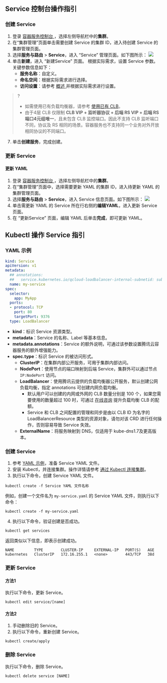 
## Service 控制台操作指引

### 创建 Service

1. 登录 [容器服务控制台 ](https://console.cloud.tencent.com/tke2)，选择左侧导航栏中的**集群**。
2. 在“集群管理”页面单击需要创建 Service 的集群 ID，进入待创建 Service 的集群管理页面。
4. 选择**服务与路由** > **Service**，进入 “Service” 管理页面。如下图所示：
![](https://main.qcloudimg.com/raw/c7ac45e1efc03a0cdbd937a35ade9037.png)
5. 单击**新建**，进入 “新建Service” 页面。
根据实际需求，设置 Service 参数。关键参数信息如下：
   - **服务名称**：自定义。
   - **命名空间**：根据实际需求进行选择。
   - **访问设置**：请参考 [概述 ](https://cloud.tencent.com/document/product/457/45487) 并根据实际需求进行设置。
>?
>- 如需使用已有负载均衡器，请参考 [使用已有 CLB](https://cloud.tencent.com/document/product/457/45491)。
>- 由于4层 CLB 仅限制 **CLB VIP + 监听器协议 + 后端 RS VIP + 后端 RS 端口4元组唯一**，且未包含 CLB 监控端口。因此不支持 CLB 监听端口不同，协议及 RS 相同的场景。容器服务也不支持同一个业务对外开放相同协议的不同端口。
>
7. 单击**创建服务**，完成创建。



### 更新 Service
#### 更新 YAML


1. 登录 [容器服务控制台 ](https://console.cloud.tencent.com/tke2)，选择左侧导航栏中的**集群**。
2. 在“集群管理”页面中，选择需要更新 YAML 的集群 ID，进入待更新 YAML 的集群管理页面。
3. 选择**服务与路由** > **Service**，进入 Service 信息页面。如下图所示：
![](https://main.qcloudimg.com/raw/c7ac45e1efc03a0cdbd937a35ade9037.png)
5. 单击需更新 YAML 的 Service 所在行右侧的**编辑YAML**，进入更新 Service 页面。
6. 在 “更新Service” 页面，编辑 YAML 后单击**完成**，即可更新 YAML。

## Kubectl 操作 Service 指引

[](id:YAMLSample)
### YAML 示例
```Yaml
kind: Service
apiVersion: v1
metadata:
  ## annotations:
  ##   service.kubernetes.io/qcloud-loadbalancer-internal-subnetid: subnet-xxxxxxxx ##若是创建内网访问的 Service 需指定该条 annotation
  name: my-service
spec:
  selector:
    app: MyApp
  ports:
  - protocol: TCP
    port: 80
    targetPort: 9376
  type: LoadBalancer
```

- **kind**：标识 Service 资源类型。
- **metadata**：Service 的名称、Label 等基本信息。
- **metadata.annotations**：Service 的额外说明，可通过该参数设置腾讯云容器服务的额外增强能力。
- **spec.type**：标识 Service 的被访问形式。
  - **ClusterIP**：在集群内部公开服务，可用于集群内部访问。
  - **NodePort**：使用节点的端口映射到后端 Service，集群外可以通过节点 `IP:NodePort` 访问。
  - **LoadBalancer**：使用腾讯云提供的负载均衡器公开服务，默认创建公网负载均衡，指定 annotations 可创建内网负载均衡。
	- 默认用户可以创建的内网或外网的 CLB 数量分别是 100 个，如果您需要使用的数量超过 100 时，可通过 [在线咨询](https://cloud.tencent.com/online-service?from=doc_457) 提升负载均衡 CLB 的配额。
	- Service 和 CLB 之间配置的管理和同步是由以 CLB ID 为名字的 LoadBalancerResource 类型的资源对象，请勿对该 CRD 进行任何操作，否则容易导致 Service 失效。
  - **ExternalName**：将服务映射到 DNS，仅适用于 kube-dns1.7及更高版本。



### 创建 Service

1. 参考 [YAML 示例](#YAMLSample)，准备 Service YAML 文件。
2. 安装 Kubectl，并连接集群。操作详情请参考 [通过 Kubectl 连接集群](https://cloud.tencent.com/document/product/457/8438)。
3. 执行以下命令，创建 Service YAML 文件。
```shell
kubectl create -f Service YAML 文件名称
```
例如，创建一个文件名为 `my-service.yaml` 的 Service YAML 文件，则执行以下命令：
```shell
kubectl create -f my-service.yaml
```
4. 执行以下命令，验证创建是否成功。
```shell
kubectl get services
```
返回类似以下信息，即表示创建成功。
```
NAME         TYPE        CLUSTER-IP     EXTERNAL-IP   PORT(S)   AGE
kubernetes   ClusterIP   172.16.255.1   <none>        443/TCP   38d
```

### 更新 Service

#### 方法1
执行以下命令，更新 Service。
```
kubectl edit service/[name]
```

#### 方法2
1. 手动删除旧的 Service。
2. 执行以下命令，重新创建 Service。
```
kubectl create/apply
```

### 删除 Service
执行以下命令，删除 Service。
```
kubectl delete service [NAME]
```

<style>
	.params{margin-bottom:0px !important;}
</style>
